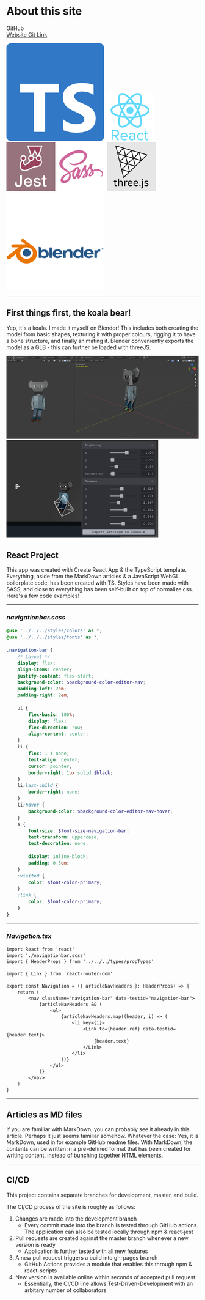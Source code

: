 # About this site

GitHub  
<a href="https://github.com/petterigit/petterigit.github.io" target="_blank">Website Git Link</a>

<a href="https://www.typescriptlang.org/" target="_blank" rel="noreferrer"> ![Typescript](./articleElements/ts-logo-128.svg 'Typescript')</a>
<a href="https://reactjs.org/" target="_blank" rel="noreferrer"> ![React](./articleElements/react-logo-128.png 'React')</a>
<a href="https://jestjs.io/" target="_blank" rel="noreferrer"> ![Jest](./articleElements/jest-logo-128.png 'Jest')</a>
<a href="https://sass-lang.com/" target="_blank" rel="noreferrer"> ![Sass](./articleElements/sass-logo-128.png 'Sass')</a>
<a href="https://threejs.org/" target="_blank" rel="noreferrer"> ![ThreeJS](./articleElements/threejs-logo-128.png 'ThreeJS')</a>
<a href="https://www.blender.org/" target="_blank" rel="noreferrer"> ![Blender](./articleElements/blender-logo-128.svg 'Blender')</a>

---

## First things first, the koala bear!

Yep, it's a koala. I made it myself on Blender! This includes both creating the model from basic shapes, texturing it with proper colours, rigging it to have a bone structure, and finally animating it. Blender conveniently exports the model as a GLB - this can further be loaded with threeJS.

![Blender Koala](./articleElements/vilperiModelBlender-256.png)
![ThreeJS Koala](./articleElements/threeJSTweak-256.png)

## React Project

This app was created with Create React App & the TypeScript template. Everything, aside from the MarkDown articles & a JavaScript WebGL boilerplate code, has been created with TS. Styles have been made with SASS, and close to everything has been self-built on top of normalize.css. Here's a few code examples!

---

### _navigationbar.scss_

```scss
@use '../../../styles/colors' as *;
@use '../../../styles/fonts' as *;

.navigation-bar {
    /* Layout */
    display: flex;
    align-items: center;
    justify-content: flex-start;
    background-color: $background-color-editor-nav;
    padding-left: 2em;
    padding-right: 2em;

    ul {
        flex-basis: 100%;
        display: flex;
        flex-direction: row;
        align-content: center;
    }
    li {
        flex: 1 1 none;
        text-align: center;
        cursor: pointer;
        border-right: 1px solid $black;
    }
    li:last-child {
        border-right: none;
    }
    li:hover {
        background-color: $background-color-editor-nav-hover;
    }
    a {
        font-size: $font-size-navigation-bar;
        text-transform: uppercase;
        text-decoration: none;

        display: inline-block;
        padding: 0.5em;
    }
    :visited {
        color: $font-color-primary;
    }
    :link {
        color: $font-color-primary;
    }
}
```

---

### _Navigation.tsx_

```tsx
import React from 'react'
import './navigationbar.scss'
import { HeaderProps } from '../../../types/propTypes'

import { Link } from 'react-router-dom'

export const Navigation = ({ articleNavHeaders }: HeaderProps) => {
    return (
        <nav className="navigation-bar" data-testid="navigation-bar">
            {articleNavHeaders && (
                <ul>
                    {articleNavHeaders.map((header, i) => (
                        <li key={i}>
                            <Link to={header.ref} data-testid={header.text}>
                                {header.text}
                            </Link>
                        </li>
                    ))}
                </ul>
            )}
        </nav>
    )
}
```

---

## Articles as MD files

If you are familiar with MarkDown, you can probably see it already in this article. Perhaps it just seems familiar somehow. Whatever the case: Yes, it is MarkDown, used in for example GitHub readme files. With MarkDown, the contents can be written in a pre-defined format that has been created for writing content, instead of bunching together HTML elements.

---

## CI/CD

This project contains separate branches for development, master, and build.

The CI/CD process of the site is roughly as follows:

1. Changes are made into the development branch
    - Every commit made into the branch is tested through GitHub actions. The application can also be tested locally through npm & react-jest
2. Pull requests are created against the master branch whenever a new version is ready
    - Application is further tested with all new features
3. A new pull request triggers a build into gh-pages branch
    - GitHub Actions provides a module that enables this through npm & react-scripts
4. New version is available online within seconds of accepted pull request
    - Essentially, the CI/CD line allows Test-Driven-Development with an arbitary number of collaborators
